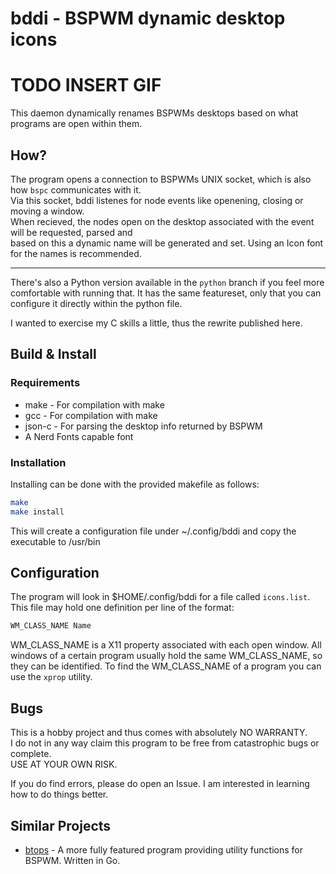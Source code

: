 # bddi - BSPWM dynamic desktop icons

# TODO INSERT GIF

This daemon dynamically renames BSPWMs desktops based on what programs are open within them.

## How?
The program opens a connection to BSPWMs UNIX socket, which is also how `bspc` communicates with it.  
Via this socket, bddi listenes for node events like openening, closing or moving a window.  
When recieved, the nodes open on the desktop associated with the event will be requested, parsed and  
based on this a dynamic name will be generated and set. Using an Icon font for the names is recommended.

--- 

There's also a Python version available in the `python` branch if you feel more comfortable with running that.
It has the same featureset, only that you can configure it directly within the python file.

I wanted to exercise my C skills a little, thus the rewrite published here.

## Build & Install

### Requirements

* make      - For compilation with make
* gcc       - For compilation with make
* json-c    - For parsing the desktop info returned by BSPWM
* A Nerd Fonts capable font

### Installation

Installing can be done with the provided makefile as follows:

```sh
make
make install
```

This will create a configuration file under ~/.config/bddi and copy the executable to /usr/bin

## Configuration

The program will look in $HOME/.config/bddi for a file called `icons.list`.
This file may hold one definition per line of the format:

```txt
WM_CLASS_NAME Name
```

WM_CLASS_NAME is a X11 property associated with each open window.
All windows of a certain program usually hold the same WM_CLASS_NAME, so they can be identified.
To find the WM_CLASS_NAME of a program you can use the `xprop` utility.

## Bugs

This is a hobby project and thus comes with absolutely NO WARRANTY.  
I do not in any way claim this program to be free from catastrophic bugs or complete.  
USE AT YOUR OWN RISK.

If you do find errors, please do open an Issue.
I am interested in learning how to do things better.

## Similar Projects

* [btops](https://github.com/cmschuetz/btops) - A more fully featured program providing utility functions for BSPWM. Written in Go.
